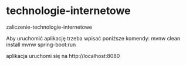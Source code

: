 # technologie-internetowe
zaliczenie-technologie-internetowe

Aby uruchomić aplikację trzeba wpisać poniższe komendy:
mvnw clean install
mvnw spring-boot:run

aplikacja uruchomi się na http://localhost:8080
